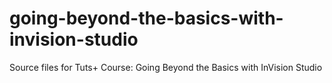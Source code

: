# going-beyond-the-basics-with-invision-studio
Source files for Tuts+ Course: Going Beyond the Basics with InVision Studio
